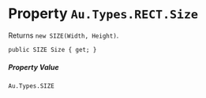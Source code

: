 # Property `Au.Types.RECT.Size`

Returns `new SIZE(Width, Height)`.

```
public SIZE Size { get; }
```

##### Property Value

`Au.Types.SIZE`